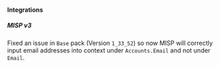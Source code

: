 
#### Integrations

##### MISP v3

Fixed an issue in `Base` pack (Version `1_33_52`) so now MISP will correctly input email addresses into context under `Accounts.Email` and not under `Email`.